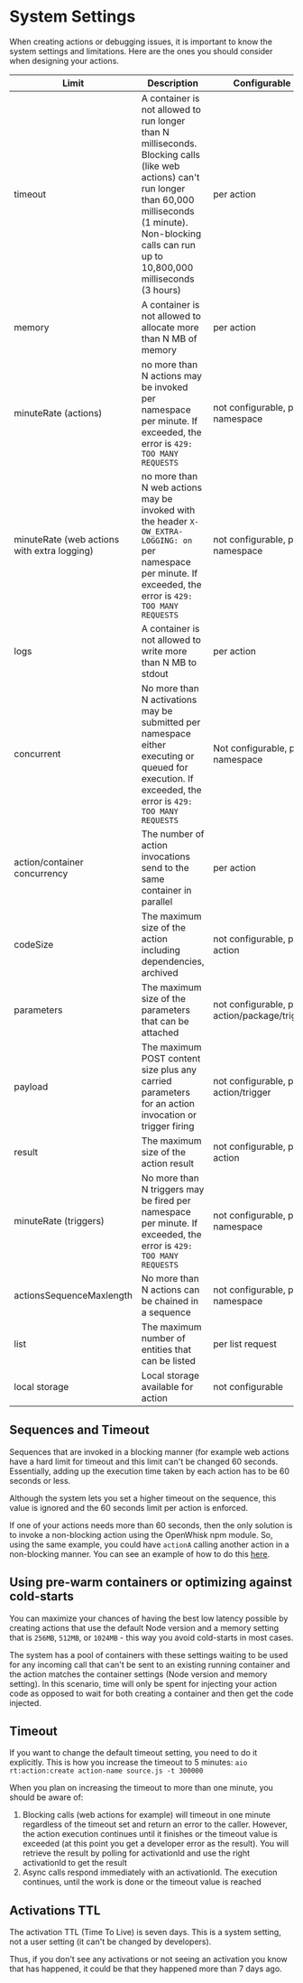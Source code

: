 # System Settings

When creating actions or debugging issues, it is important to know the system settings and limitations. Here are the ones you should consider when designing your actions.

| Limit | Description                                                                                                                                                                                                              | Configurable | Default         |  Range  | 
|---|--------------------------------------------------------------------------------------------------------------------------------------------------------------------------------------------------------------------------| --- |-----------------| --- |
| timeout | A container is not allowed to run longer than N milliseconds. Blocking calls (like web actions) can't run longer than 60,000 milliseconds (1 minute). Non-blocking calls can run up to 10,800,000 milliseconds (3 hours) | per action | 60,000 milliseconds | 100ms - 10,800,000ms  |
| memory | A container is not allowed to allocate more than N MB of memory                                                                                                                                                          | per action | 256MB           | 128MB - 4096MB |
| minuteRate (actions)| no more than N actions may be invoked per namespace per minute. If exceeded, the error is `429: TOO MANY REQUESTS`                                                                                                       | not configurable, per namespace | 600/minute      | 600/minute |
| minuteRate (web actions with extra logging)| no more than N web actions may be invoked with the header `X-OW_EXTRA-LOGGING: on` per namespace per minute. If exceeded, the error is `429: TOO MANY REQUESTS`                                                          | not configurable, per namespace | 30/minute       | 30/minute |
| logs | A container is not allowed to write more than N MB to stdout                                                                                                                                                             | per action | 10MB            | 0MB - 10MB |
| concurrent | No more than N activations may be submitted per namespace either executing or queued for execution. If exceeded, the error is `429: TOO MANY REQUESTS`                                                                   | Not configurable, per namespace | 100             | 100 |
| action/container concurrency  | The number of action invocations send to the same container in parallel                                                                                                                                                  | per action | 200             |1 - 500 |
| codeSize | The maximum size of the action including dependencies, archived                                                                                                                                                          | not configurable, per action | 22MB            | 0MB - 22MB |
| parameters | The maximum size of the parameters that can be attached                                                                                                                                                                  | not configurable, per action/package/trigger | 1MB             | 0 - 1MB |
| payload | The maximum POST content size plus any carried parameters for an action invocation or trigger firing                                                                                                                     | not configurable, per action/trigger | 1MB             | 0 - 1MB |
| result | The maximum size of the action result                                                                                                                                                                                    | not configurable, per action | 1MB             |  |
| minuteRate (triggers) | No more than N triggers may be fired per namespace per minute. If exceeded, the error is `429: TOO MANY REQUESTS`                                                                                                        | not configurable, per namespace | 600/minute      | 600/minute |
| actionsSequenceMaxlength | No more than N actions can be chained in a sequence                                                                                                                                                                      | not configurable, per namespace | 50              | 50 |
| list | The maximum number of entities that can be listed                                                                                                                                                                        | per list request | 30              | 1 - 50 |
| local storage | Local storage available for action                                                                                                                                                                                       | not configurable | 600MB ||

## Sequences and Timeout

Sequences that are invoked in a blocking manner (for example web actions have a hard limit for timeout and this limit can't be changed 60 seconds. Essentially, adding up the execution time taken by each action has to be 60 seconds or less.

Although the system lets you set a higher timeout on the sequence, this value is ignored and the 60 seconds limit per action is enforced.

If one of your actions needs more than 60 seconds, then the only solution is to invoke a non-blocking action using the OpenWhisk npm module. So, using the same example, you could have `actionA` calling another action in a non-blocking manner. You can see an example of how to do this [here](asynchronous_calls.md).


## Using pre-warm containers or optimizing against cold-starts

You can maximize your chances of having the best low latency possible by creating actions that use the default Node version and a memory setting that is `256MB`, `512MB`, or `1024MB` - this way you avoid cold-starts in most cases. 

The system has a pool of containers with these settings waiting to be used for any incoming call that can't be sent to an existing running container and the action matches the container settings (Node version and memory setting). In this scenario, time will only be spent for injecting your action code as opposed to wait for both creating a container and then get the code injected.

## Timeout

If you want to change the default timeout setting, you need to do it explicitly. This is how you increase the timeout to 5 minutes:
`aio rt:action:create action-name source.js -t 300000`

When you plan on increasing the timeout to more than one minute, you should be aware of:
1. Blocking calls (web actions for example) will timeout in one minute regardless of the timeout set and return an error to the caller. However, the action execution continues until it finishes or the timeout value is exceeded (at this point you get a developer error as the result). You will retrieve the result by polling for activationId and use the right activationId to get the result
2. Async calls respond immediately with an activationId. The execution continues, until the work is done or the timeout value is reached

## Activations TTL

The activation TTL (Time To Live) is seven days. This is a system setting, not a user setting (it can't be changed by developers).

Thus, if you don't see any activations or not seeing an activation you know that has happened, it could be that they happened more than 7 days ago.
